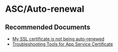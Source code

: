 <properties
	pageTitle="ASC/Auto-renewal"
	description="ASC/Auto-renewal"
	service="microsoft.asc"
	resource="asc"
	authors="cts-shrahman"
    	ms.author="shrahman,curibe"
	displayOrder="3"
	selfHelpType="generic"
	supportTopicIds="32604391"
	resourceTags=""
	productPesIds="16512"
	cloudEnvironments="public"
	articleId="eaa907cb-1571-48f7-9a8a-f925442c5d51"
/>

# ASC/Auto-renewal

## **Recommended Documents**

* [My SSL certificate is not being auto-renewed](https://azure.github.io/AppService/2017/07/24/FAQ-SSL-certificates-for-Web-Apps-and-App-Service-Certificates#auto-renew)
* [Troubleshooting Tools for App Service Certificate](https://azure.github.io/AppService/2018/02/20/Troubleshooting-Tools-for-App-Service-Certificate.html)
